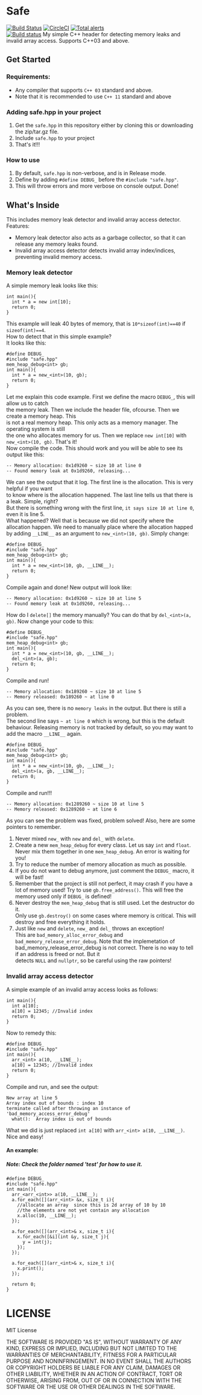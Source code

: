 # Safe
[![Build Status](https://img.shields.io/github/actions/workflow/status/pvzzombs/Safe/cmake.yml?branch=main)](https://github.com/pvzzombs/Safe/actions)
[![CircleCI](https://circleci.com/gh/pvzzombs/Safe.svg?style=svg)](https://circleci.com/gh/pvzzombs/Safe)
[![Total alerts](https://img.shields.io/lgtm/alerts/g/pvzzombs/Safe.svg?logo=lgtm&logoWidth=18)](https://lgtm.com/projects/g/pvzzombs/Safe/alerts/)  
[![Build status](https://ci.appveyor.com/api/projects/status/3dh8tnc49fuigpd7?svg=true)](https://ci.appveyor.com/project/pvzzombs/safe)
My simple C++ header for detecting memory leaks and invalid array access. Supports C++03 and above.

## Get Started
### Requirements:
* Any compiler that supports ``C++ 03`` standard and above.
* Note that it is recommended to use ``C++ 11`` standard and above

### Adding safe.hpp in your project
1. Get the ``safe.hpp`` in this repository either by cloning this or downloading the zip/tar.gz file.
2. Include ``safe.hpp`` to your project
3. That's it!!!

### How to use
1. By default, ``safe.hpp`` is non-verbose, and is in Release mode.  
2. Define by adding ``#define DEBUG_`` before the ``#include "safe.hpp"``.  
3. This will throw errors and more verbose on console output. Done!

## What's Inside
This includes memory leak detector and invalid array access detector.  
Features:  
* Memory leak detector also acts as a garbage collector, so that it can release any memory leaks found.  
* Invalid array access detector detects invalid array index/indices, preventing invalid memory access.  

### Memory leak detector
A simple memory leak looks like this:
```
int main(){
  int * a = new int[10];
  return 0;
}
```  
This example will leak 40 bytes of memory, that is ``10*sizeof(int)==40`` if ``sizeof(int)==4``.  
How to detect that in this simple example?  
It looks like this:  
```
#define DEBUG_
#include "safe.hpp"
mem_heap_debug<int> gb;
int main(){
  int * a = new_<int>(10, gb);
  return 0;
}
```  
Let me explain this code example. First we define the macro ``DEBUG_``, this will allow us to catch  
the memory leak. Then we include the header file, ofcourse. Then we create a memory heap.  This  
is not a real memory heap. This only acts as a memory manager. The operating system is still  
the one who allocates memory for us. Then we replace ``new int[10]`` with ``new_<int>(10, gb)``. That's it!  
Now compile the code. This should work and you will be able to see its output like this:  
```
-- Memory allocation: 0x1d9260 ~ size 10 at line 0
-- Found memory leak at 0x1d9260, releasing...
```  
We can see the output that it log. The first line is the allocation. This is very helpful if you want  
to know where is the allocation happened.  The last line tells us that there is a leak. Simple, right?  
But there is something wrong with the first line, ``it says size 10 at line 0``, even it is line 5.  
What happened? Well that is because we did not specify where the allocation happen. We need to manually
place where the allocation happed by adding ``__LINE__`` as an argument to ``new_<int>(10, gb)``. 
Simply change:  
```
#define DEBUG_
#include "safe.hpp"
mem_heap_debug<int> gb;
int main(){
  int * a = new_<int>(10, gb, __LINE__);
  return 0;
}
```  
Compile again and done! New output will look like:  
```
-- Memory allocation: 0x1d9260 ~ size 10 at line 5
-- Found memory leak at 0x1d9260, releasing...
```  
How do I ``delete[]`` the memory manually? You can do that by ``del_<int>(a, gb)``. 
Now change your code to this:  
```
#define DEBUG_
#include "safe.hpp"
mem_heap_debug<int> gb;
int main(){
  int * a = new_<int>(10, gb, __LINE__);
  del_<int>(a, gb);
  return 0;
}
```  
Compile and run!  
```
-- Memory allocation: 0x189260 ~ size 10 at line 5
-- Memory released: 0x189260 ~ at line 0
```  
As you can see, there is no ``memory leaks`` in the output. But there is still a problem.  
The second line says ``~ at line 0`` which is wrong, but this is the default behaviour.
Releasing memory is not tracked by default, so you may want to add the macro ``__LINE__`` again.  
```
#define DEBUG_
#include "safe.hpp"
mem_heap_debug<int> gb;
int main(){
  int * a = new_<int>(10, gb, __LINE__);
  del_<int>(a, gb, __LINE__);
  return 0;
}
```  
Compile and run!!!  
```
-- Memory allocation: 0x1289260 ~ size 10 at line 5
-- Memory released: 0x1289260 ~ at line 6
```  
As you can see the problem was fixed, problem solved!
Also, here are some pointers to remember.  
1. Never mixed ``new_`` with ``new`` and ``del_`` with ``delete``.
2. Create a new ``mem_heap_debug`` for every class. 
  Let us say ``int`` and ``float``. Never mix them together in one ``mem_heap_debug``. An error is waiting for you!
3. Try to reduce the number of memory allocation as much as possible.
4. If you do not want to debug anymore, just comment the ``DEBUG_`` macro, it will be fast!
5. Remember that the project is still not perfect, it may crash if you have a lot of memory used!
  Try to use ``gb.free_address()``. This will free the memory used only if ``DEBUG_`` is defined!  
6. Never destroy the ``mem_heap_debug`` that is still used. Let the destructor do it.  
  Only use ``gb.destroy()`` on some cases where memory is critical. This will destroy and free everything it holds.  
7. Just like ``new`` and ``delete``, ``new_`` and ``del_`` throws an exception!  
  This are ``bad_memory_alloc_error_debug``  and ``bad_memory_release_error_debug``. Note that the implemetation of  
  bad_memory_release_error_debug is not correct. There is no way to tell if an address is freed or not. But it  
  detects ``NULL`` and ``nullptr``, so be careful using the raw pointers!  

### Invalid array access detector
A simple example of an invalid array access looks as follows:  
```
int main(){
  int a[10];
  a[10] = 12345; //Invalid index
  return 0;
}
```
Now to remedy this:
```
#define DEBUG_
#include "safe.hpp"
int main(){
  arr_<int> a(10, __LINE__);
  a[10] = 12345; //Invalid index
  return 0;
}
```
Compile and run, and see the output:  
```
New array at line 5
Array index out of bounds : index 10
terminate called after throwing an instance of 'bad_memory_access_error_debug'
  what():  Array index is out of bounds
```

What we did is just replaced ``int a[10]`` with ``arr_<int> a(10, __LINE__)``. Nice and easy!  

#### An example:
##### Note: Check the folder named 'test' for how to use it.

```
#define DEBUG_
#include "safe.hpp"
int main(){
  arr_<arr_<int>> a(10, __LINE__);
  a.for_each([](arr_<int> &x, size_t i){
    //allocate an array  since this is 2d array of 10 by 10
    //the elements are not yet contain any allocation
    x.alloc(10, __LINE__);
  });
  
  a.for_each([](arr_<int>& x, size_t i){
    x.for_each([&i](int &y, size_t j){
      y = int(j);
    });
  });
  
  a.for_each([](arr_<int>& x, size_t i){
    x.print();
  });
  
  return 0;
}
```


# LICENSE
MIT License

THE SOFTWARE IS PROVIDED "AS IS", WITHOUT WARRANTY OF ANY KIND, EXPRESS OR
IMPLIED, INCLUDING BUT NOT LIMITED TO THE WARRANTIES OF MERCHANTABILITY,
FITNESS FOR A PARTICULAR PURPOSE AND NONINFRINGEMENT. IN NO EVENT SHALL THE
AUTHORS OR COPYRIGHT HOLDERS BE LIABLE FOR ANY CLAIM, DAMAGES OR OTHER
LIABILITY, WHETHER IN AN ACTION OF CONTRACT, TORT OR OTHERWISE, ARISING FROM,
OUT OF OR IN CONNECTION WITH THE SOFTWARE OR THE USE OR OTHER DEALINGS IN THE
SOFTWARE.
